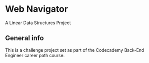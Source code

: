 # Web Navigator

A Linear Data Structures Project

## General info

 This is a challenge project set as part of the Codecademy Back-End Engineer career path course.


